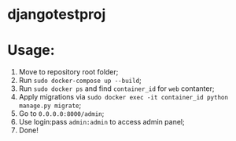 # djangotestproj

# Usage:
1. Move to repository root folder;
2. Run `sudo docker-compose up --build`;
3. Run `sudo docker ps` and find `container_id` for `web` contanter;
4. Apply migrations via `sudo docker exec -it container_id python manage.py migrate`;
5. Go to `0.0.0.0:8000/admin`;
6. Use login:pass `admin:admin` to access admin panel;
7. Done!
